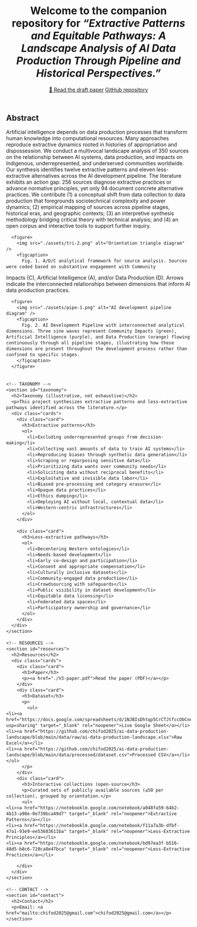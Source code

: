 <html lang="en">
<head>
  <meta charset="utf-8" />
  <meta name="viewport" content="width=device-width,initial-scale=1" />
  <title>AI Data Production Landscape</title>
  <link rel="stylesheet" href="styles.css" />
</head>
<body>
  <header class="container">
   <h1>
      Welcome to the companion repository for <em>“Extractive Patterns and Equitable Pathways:
      A Landscape Analysis of AI Data Production Through Pipeline and Historical
      Perspectives.”</em>
    </h1>
    <div class="links">
      <a href="./V3-paper.pdf">📄 Read the draft paper</a>
      <a href="https://github.com/chifod2025/ai-data-production-landscape" target="_blank" rel="noopener">GitHub repository</a>
    </div>
  </header>
    <!-- ABSTRACT -->
    <section id="abstract">
      <h2>Abstract</h2>
      <p>
        Artificial intelligence depends on data production processes that transform human knowledge into computational resources. Many approaches reproduce extractive dynamics rooted in histories of appropriation and dispossession. We conduct a multivocal landscape analysis of 350 sources on the relationship between AI systems, data production, and impacts on Indigenous, underrepresented, and underserved communities worldwide. Our synthesis identifies twelve extractive patterns and eleven less-extractive alternatives across the AI development pipeline. The literature exhibits an action gap: 256 sources diagnose extractive practices or advance normative principles, yet only 94 document concrete alternative practices. We contribute (1) a conceptual shift from data collection to data production that foregrounds sociotechnical complexity and power dynamics; (2) empirical mapping of sources across pipeline stages, historical eras, and geographic contexts; (3) an interpretive synthesis methodology bridging critical theory with technical analysis; and (4) an open corpus and interactive tools to support further inquiry.
      </p>
        <main class="container">
 
      <figure>
        <img src="./assets/tri-2.png" alt="Orientation triangle diagram" />
        <figcaption>
          Fig. 1. A/D/C analytical framework for source analysis. Sources were coded based on substantive engagement with Community
Impacts (C), Artificial Intelligence (A), and/or Data Production (D). Arrows indicate the interconnected relationships between
dimensions that inform AI data production practices.
        </figcaption>
      </figure>
          
      <figure>
        <img src="./assets/pipe-1.png" alt="AI development pipeline diagram" />
        <figcaption>
          Fig. 2. AI Development Pipeline with interconnected analytical dimensions. Three sine waves represent Community Impacts (green), Artificial Intelligence (purple), and Data Production (orange) flowing continuously through all pipeline stages, illustrating how these dimensions are present throughout the development process rather than confined to specific stages.
        </figcaption>
      </figure>
 

    <!-- TAXONOMY -->
    <section id="taxonomy">
      <h2>Taxonomy (illustrative, not exhaustive)</h2>
      <p>This project synthesizes extractive patterns and less-extractive pathways identified across the literature.</p>
      <div class="cards">
        <div class="card">
          <h3>Extractive patterns</h3>
          <ol>
            <li>Excluding underrepresented groups from decision-making</li>
            <li>Collecting vast amounts of data to train AI systems</li>
            <li>Reproducing biases through synthetic data generation</li>
            <li>Scraping or repurposing sensitive data</li>
            <li>Prioritizing data wants over community needs</li>
            <li>Soliciting data without reciprocal benefits</li>
            <li>Exploitative and invisible data labor</li>
            <li>Biased pre-processing and category erasure</li>
            <li>Opaque data practices</li>
            <li>Ethics dumping</li>
            <li>Deploying AI without local, contextual data</li>
            <li>Western-centric infrastructures</li>
          </ol>
        </div>
        
        <div class="card">
          <h3>Less-extractive pathways</h3>
          <ol>
            <li>Decentering Western ontologies</li>
            <li>Needs-based development</li>
            <li>Early co-design and participation</li>
            <li>Consent and appropriate compensation</li>
            <li>Culturally inclusive datasets</li>
            <li>Community-engaged data production</li>
            <li>Crowdsourcing with safeguards</li>
            <li>Public visibility in dataset development</li>
            <li>Equitable data licensing</li>
            <li>Federated data spaces</li>
            <li>Participatory ownership and governance</li>
          </ol>
        </div>
      </div>
    </section>

    <!-- RESOURCES -->
    <section id="resources">
      <h2>Resources</h2>
      <div class="cards">
        <div class="card">
          <h3>Paper</h3>
          <p><a href="./V3-paper.pdf">Read the paper (PDF)</a></p>
        </div>
        <div class="card">
          <h3>Dataset</h3>
          <p>
            <ul>
    <li><a href="https://docs.google.com/spreadsheets/d/1NJBIsDhtqp5CrCTJtfccObCneRLaRtoun6VfPuNTims/edit?usp=sharing" target="_blank" rel="noopener">Live Google Sheet</a></li> 
    <li><a href="https://github.com/chifod2025/ai-data-production-landscape/blob/main/data/raw/ai-data-production-landscape.xlsx">Raw Excel</a></li>
    <li><a href="https://github.com/chifod2025/ai-data-production-landscape/blob/main/data/processed/dataset.csv">Processed CSV</a></li>
    </ul>
          </p>
        </div>
        <div class="card">
          <h3>Interactive collections (open-source</h3>
          <p>Curated sets of publicly available sources (≤50 per collection), grouped by orientation.</p>
          <ul>
    <li><a href="https://notebooklm.google.com/notebook/a048fa59-64b2-4b13-a98e-0e739bca49d7" target="_blank" rel="noopener">Extractive Patterns</a></li>
    <li><a href="https://notebooklm.google.com/notebook/f11a7a3b-dfbf-47a1-93e9-ee53683611ba" target="_blank" rel="noopener">Less-Extractive Principles</a></li>
    <li><a href="https://notebooklm.google.com/notebook/bd97ea3f-b516-48d5-b8c6-720ca8e47bca" target="_blank" rel="noopener">Less-Extractive Practices</a></li>
  </ul>
      

        </div>
      </div>
    </section>

    <!-- CONTACT -->
    <section id="contact">
      <h2>Contact</h2>
      <p>Email: <a href="mailto:chifod2025@gmail.com">chifod2025@gmail.com</a></p>
    </section>
  </main>
